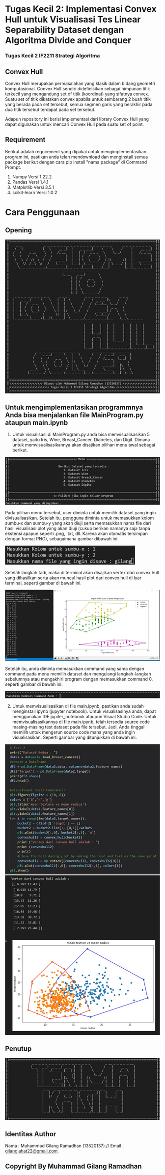 # Tugas Kecil 2: Implementasi Convex Hull untuk Visualisasi Tes Linear Separability Dataset dengan Algoritma Divide and Conquer
### Tugas Kecil 2 IF2211 Strategi Algoritma

## Convex Hull
Convex Hull merupakan permasalahan yang klasik dalam bidang geometri komputasional. Convex Hull sendiri didefinisikan sebagai himpunan titik terkecil yang mengandung set of titik (koordinat) yang sifatnya convex. Suatu set of titik dikatakan convex apabila untuk sembarang 2 buah titik yang berada pada set tersebut, semua segmen garis yang berakhir pada dua titik tersebut terdapat pada set tersebut.

Adapun repository ini berisi implementasi dari library Convex Hull yang dapat digunakan untuk mencari Convex Hull pada suatu set of point.

## Requirement
Berikut adalah requirement yang dipakai untuk mengimplementasikan program ini, pastikan anda telah mendownload dan menginstall semua package berikut dengan cara pip install "nama package" di Command Prompt.
1. Numpy Versi 1.22.2
2. Pandas Versi 1.4.1
3. Matplotlib Versi 3.5.1
4. scikit-learn Versi 1.0.2

# Cara Penggunaan

## Opening
<img src="photo_readme/pembuka.jpg" />

## Untuk mengimplementasikan programmnya Anda bisa menjalankan file MainProgram.py ataupun main.ipynb
1. Untuk visualisasi di MainProgram.py anda bisa memvisualisasikan 5 dataset, yaitu Iris, Wine, Breast_Cancer, Diabetes, dan Digit. Dimana untuk memvisualisasikannya akan disajikan pilihan menu awal sebagai berikut.

<img src="photo_readme/MenuAwal.jpg" />

Pada pilihan menu tersebut, user diminta untuk memilih dataset yang ingin divisualisasikan. Setelah itu, pengguna diminta untuk memasukkan kolom sumbu-x dan sumbu-y yang akan diuji serta memasukkan nama file dari hasil visualisasi plot yang akan diuji (cukup berikan namanya saja tanpa ekstensi apapun seperti .png, .txt, dll. Karena akan otomatis tersimpan dengan format PNG), sebagaimana gambar dibawah ini.

<img src="photo_readme/menulanjutan.jpg" />

Setelah langkah tadi, maka di terminal akan disajikan vertex dari convex hull yang dihasilkan serta akan muncul hasil plot dari convex hull di luar terminal, seperti gambar di bawah ini.

<img src="photo_readme/visualisasi_data.jpg" />

Setelah itu, anda diminta memasukkan command yang sama dengan command pada menu memilih dataset dan mengulangi langkah-langkah sebelumnya atau mengakhiri program dengan memasukkan command 0, seperti gambar di bawah ini.
 
 <img src="photo_readme/commandlanjutan.jpg" />

2. Untuk memvisualisasikan di file main.ipynb, pastikan anda sudah menginstall ipynb (jupyter notebook). Untuk visualisasinya anda, dapat menggunakan IDE jupiter_notebook ataupun Visual Studio Code. Untuk memvisualisasikannya di file main.ipynb, telah tersedia source code masing-masing test dataset pada file tersebut. Jadi, Anda tinggal memilih untuk mengerun source code mana yang anda ingin visualisasikan. Seperti gambar yang ditunjukkan di bawah ini.
<img src="photo_readme/contoh_code_ipynb.jpg" />
<img src="photo_readme/contoh_output_ipynb.jpg" />

## Penutup
<img src="photo_readme/penutup.jpg" />

## Identitas Author
Nama  : Muhammad Gilang Ramadhan (13520137).//
Email : gilanglahat22@gmail.com.

## Copyright By Muhammad Gilang Ramadhan

